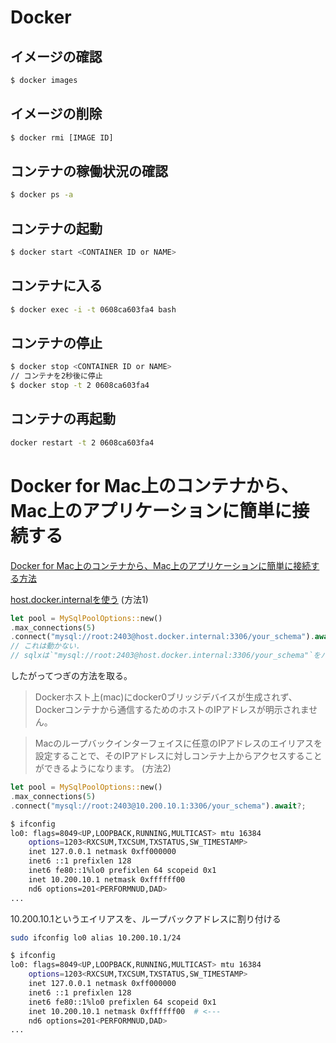# Docker

## イメージの確認
```zsh
$ docker images
```

## イメージの削除

```sh
$ docker rmi [IMAGE ID]
```

## コンテナの稼働状況の確認
```zsh
$ docker ps -a
```

## コンテナの起動
```zsh
$ docker start <CONTAINER ID or NAME>
```

## コンテナに入る
```zsh
$ docker exec -i -t 0608ca603fa4 bash
```

## コンテナの停止
```zsh
$ docker stop <CONTAINER ID or NAME>
// コンテナを2秒後に停止
$ docker stop -t 2 0608ca603fa4
```

## コンテナの再起動

```zsh
docker restart -t 2 0608ca603fa4
```

# Docker for Mac上のコンテナから、Mac上のアプリケーションに簡単に接続する
[Docker for Mac上のコンテナから、Mac上のアプリケーションに簡単に接続する方法](https://qiita.com/Asayu123/items/ccfe4ccfc417ce57f445)

[host.docker.internalを使う](https://docs.docker.com/desktop/networking/) (方法1)

```rust
let pool = MySqlPoolOptions::new()
.max_connections(5)
.connect("mysql://root:2403@host.docker.internal:3306/your_schema").await?;
// これは動かない.
// sqlxは`"mysql://root:2403@host.docker.internal:3306/your_schema"`をパースできないため.
```

したがってつぎの方法を取る。

> Dockerホスト上(mac)にdocker0ブリッジデバイスが生成されず、Dockerコンテナから通信するためのホストのIPアドレスが明示されません。

> Macのループバックインターフェイスに任意のIPアドレスのエイリアスを設定することで、そのIPアドレスに対しコンテナ上からアクセスすることができるようになります。 (方法2)

```rust
let pool = MySqlPoolOptions::new()
.max_connections(5)
.connect("mysql://root:2403@10.200.10.1:3306/your_schema").await?;
```

```sh
$ ifconfig
lo0: flags=8049<UP,LOOPBACK,RUNNING,MULTICAST> mtu 16384
	options=1203<RXCSUM,TXCSUM,TXSTATUS,SW_TIMESTAMP>
	inet 127.0.0.1 netmask 0xff000000 
	inet6 ::1 prefixlen 128 
	inet6 fe80::1%lo0 prefixlen 64 scopeid 0x1 
	inet 10.200.10.1 netmask 0xffffff00 
	nd6 options=201<PERFORMNUD,DAD>
...
```

10.200.10.1というエイリアスを、ループバックアドレスに割り付ける

```sh
sudo ifconfig lo0 alias 10.200.10.1/24
```

```sh
$ ifconfig
lo0: flags=8049<UP,LOOPBACK,RUNNING,MULTICAST> mtu 16384
	options=1203<RXCSUM,TXCSUM,TXSTATUS,SW_TIMESTAMP>
	inet 127.0.0.1 netmask 0xff000000 
	inet6 ::1 prefixlen 128 
	inet6 fe80::1%lo0 prefixlen 64 scopeid 0x1 
	inet 10.200.10.1 netmask 0xffffff00  # <---
	nd6 options=201<PERFORMNUD,DAD>
...
```
